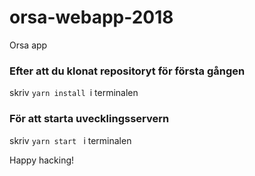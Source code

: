 # orsa-webapp-2018
Orsa app

### Efter att du klonat repositoryt för första gången
skriv `yarn install `i terminalen

### För att starta uvecklingsservern
skriv `yarn start ` i terminalen


Happy hacking!
